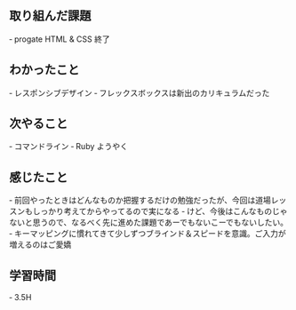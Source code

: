 ## 取り組んだ課題
‐ progate HTML & CSS 終了

## わかったこと
‐ レスポンシブデザイン
‐ フレックスボックスは新出のカリキュラムだった

## 次やること
‐ コマンドライン
‐ Ruby ようやく

## 感じたこと
‐ 前回やったときはどんなものか把握するだけの勉強だったが、今回は道場レッスンもしっかり考えてからやってるので実になる
‐ けど、今後はこんなものじゃないと思うので、なるべく先に進めた課題であーでもないこーでもないしたい。
‐ キーマッピングに慣れてきて少しずつブラインド＆スピードを意識。ご入力が増えるのはご愛嬌

## 学習時間
‐ 3.5H
